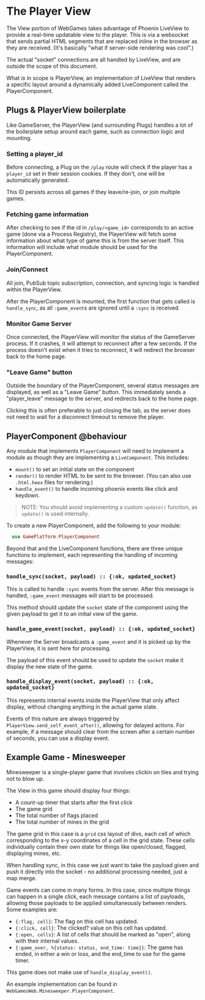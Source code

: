 # The Player View

The View portion of WebGames takes advantage of Phoenix LiveView to provide a
real-time updatable view to the player. This is via a websocket that sends
partial HTML segments that are replaced inline in the browser as they are
received. (It's basically "what if server-side rendering was cool".)

The actual "socket" connections are all handled by LiveView, and are outside
the scope of this document.

What _is_ in scope is PlayerView, an implementation of LiveView that renders
a specific layout around a dynamically added LiveComponent called the
PlayerComponent.

## Plugs & PlayerView boilerplate

Like GameServer, the PlayerView (and surrounding Plugs) handles a lot
of the boilerplate setup around each game, such as connection logic and mounting.

### Setting a player_id
Before connecting, a Plug on the `/play` route will check if the player has a
`player_id` set in their session cookies. If they don't, one will be automatically
generated.

This ID persists across all games if they leave/re-join, or join multiple games.

### Fetching game information
After checking to see if the id in `/play/<game_id>` corresponds to an active
game (done via a Process Registry), the PlayerView will fetch some information
about what type of game this is from the server itself. This information will
include what module should be used for the PlayerComponent.

### Join/Connect
All join, PubSub topic subscription, connection, and syncing logic is handled
within the PlayerView.

After the PlayerComponent is mounted, the first function that gets called is
`handle_sync`, as all `:game_event`s are ignored until a `:sync` is received.

### Monitor Game Server
Once connected, the PlayerView will monitor the status of the GameServer process.
If it crashes, it will attempt to reconnect after a few seconds. If the process
doesn't exist when it tries to reconnect, it will redirect the browser back
to the home page.

### "Leave Game" button
Outside the boundary of the PlayerComponent, several status messages are
displayed, as well as a "Leave Game" button. This immediately sends a "player_leave"
message to the server, and redirects back to the home page.

Clicking this is often preferable to just closing the tab, as the server
does not need to wait for a disconnect timeout to remove the player.

## PlayerComponent @behaviour

Any module that implements `PlayerComponent` will need to implement a module
as though they are implementing a `LiveComponent`. This includes:

* `mount()` to set an initial state on the component
* `render()` to render HTML to be sent to the browser.
  (You can also use `.html.heex` files for rendering.)
* `handle_event()` to handle incoming phoenix events like click and keydown.

> NOTE: You should avoid implementing a custom `update()` function, as `update()` is
used internally.

To create a new PlayerComponent, add the following to your module:
```elixir
  use GamePlatform.PlayerComponent
```

Beyond that and the LiveComponent functions, there are three unique functions
to implement, each representing the handling of incoming messages:

### `handle_sync(socket, payload) :: {:ok, updated_socket}`
This is called to handle `:sync` events from the server. After this message
is handled, `:game_event` messages will start to be processed.

This method should update the `socket` state of the component using the given
payload to get it to an initial view of the game.

### `handle_game_event(socket, payload) :: {:ok, updated_socket}`
Whenever the Server broadcasts a `:game_event` and it is picked up by the
PlayerView, it is sent here for processing.

The payload of this event should be used to update the `socket` make it display
the new state of the game.

### `handle_display_event(socket, payload) :: {:ok, updated_socket}`
This represents internal events inside the PlayerView that only affect
display, without changing anything in the actual game state.

Events of this nature are always triggered by `PlayerView.send_self_event_after()`,
allowing for delayed actions. For example, if a message should clear from the screen
after a certain number of seconds, you can use a display event.

## Example Game - Minesweeper

Minesweeper is a single-player game that involves clickin on tiles and trying
not to blow up.

The View in this game should display four things:
* A count-up timer that starts after the first click
* The game grid
* The total number of flags placed
* The total number of mines in the grid

The game grid in this case is a `grid` css layout of divs, each cell of which
corresponding to the x-y coordinates of a cell in the grid state. These cells
individually contain their own state for things like open/closed, flagged,
displaying mines, etc.

When handling sync, in this case we just want to take the payload given and
push it directly into the socket - no additional processing needed, just
a map merge.

Game events can come in many forms. In this case, since multiple things can
happen in a single click, each message contains a list of payloads, allowing those
payloads to be applied simultaneously between renders. Some examples are:
* `{:flag, cell}`: The flag on this cell has updated.
* `{:click, cell}`: The clicked? value on this cell has updated.
* `{:open, cells}`: A list of cells that should be marked as "open", along with
  their internal values.
* `{:game_over, %{status: status, end_time: time}}`: The game has ended, in
  either a win or loss, and the end_time to use for the game timer.

This game does not make use of `handle_display_event()`.

An example implementation can be found in `WebGamesWeb.Minesweeper.PlayerComponent`.